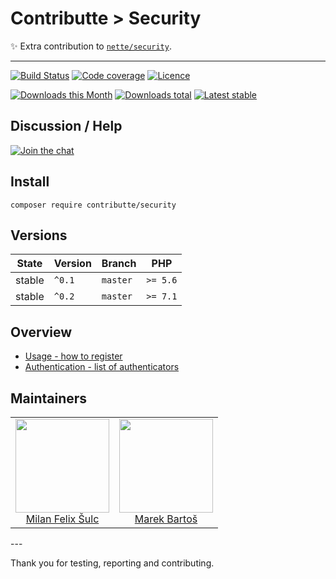 # Contributte > Security

:sparkles: Extra contribution to [`nette/security`](https://github.com/nette/security).

-----

[![Build Status](https://img.shields.io/travis/contributte/security.svg?style=flat-square)](https://travis-ci.org/contributte/security)
[![Code coverage](https://img.shields.io/coveralls/contributte/security.svg?style=flat-square)](https://coveralls.io/r/contributte/security)
[![Licence](https://img.shields.io/packagist/l/contributte/security.svg?style=flat-square)](https://packagist.org/packages/contributte/security)

[![Downloads this Month](https://img.shields.io/packagist/dm/contributte/security.svg?style=flat-square)](https://packagist.org/packages/contributte/security)
[![Downloads total](https://img.shields.io/packagist/dt/contributte/security.svg?style=flat-square)](https://packagist.org/packages/contributte/security)
[![Latest stable](https://img.shields.io/packagist/v/contributte/security.svg?style=flat-square)](https://packagist.org/packages/contributte/security)

## Discussion / Help

[![Join the chat](https://img.shields.io/gitter/room/contributte/contributte.svg?style=flat-square)](http://bit.ly/ctteg)

## Install

```
composer require contributte/security
```

## Versions

| State       | Version | Branch   | PHP      |
|-------------|---------|----------|----------|
| stable      | `^0.1`  | `master` | `>= 5.6` |
| stable      | `^0.2`  | `master` | `>= 7.1` |

## Overview

- [Usage - how to register](https://github.com/contributte/security/blob/master/.docs/README.md#usage)
- [Authentication - list of authenticators](https://github.com/contributte/security/blob/master/.docs/README.md#authentication)

## Maintainers

<table>
  <tbody>
    <tr>
      <td align="center">
        <a href="https://github.com/f3l1x">
            <img width="150" height="150" src="https://avatars2.githubusercontent.com/u/538058?v=3&s=150">
        </a>
        </br>
        <a href="https://github.com/f3l1x">Milan Felix Šulc</a>
      </td>
      <td align="center">
        <a href="https://github.com/mabar">
          <img width="150" height="150" src="https://avatars0.githubusercontent.com/u/20974277?s=400&v=4">
        </a>
        </br>
        <a href="https://github.com/mabar">Marek Bartoš</a>
      </td>
    </tr>
  <tbody>
</table>
---

Thank you for testing, reporting and contributing.
